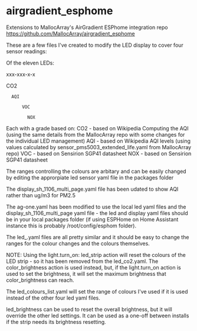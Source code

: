 # airgradient_esphome
Extensions to MallocArray's AirGradient ESPhome integration repo 
  https://github.com/MallocArray/airgradient_esphome

These are a few files I've created to modify the LED display to cover four sensor readings:

Of the eleven LEDs:

  xxx-xxx-x-x

  CO2

      AQI

          VOC

            NOX
            

Each with a grade based on:
 CO2 - based on Wikipedia Computing the AQI (using the same details from the MallocArray repo with some changes for the individual LED management)
 AQI - based on Wikipedia AQI levels (using values calculated by sensor_pms5003_extended_life.yaml from MallocArray repo)
 VOC - based on Sensirion SGP41 datasheet
 NOX - based on Sensirion SGP41 datasheet
         
The ranges controlling the colours are arbitary and can be easily changed by editing the approrpiate led sensor yaml file in the packages folder

The display_sh_1106_multi_page.yaml file has been udated to show AQI rather than ug/m3 for PM2.5

The ag-one.yaml has been modified to use the local led yaml files and the display_sh_1106_multi_page yaml file - the led and display yaml files should be in your local packages folder (if using ESPHome on Home Assistant instance this is probably /root/config/esphom folder).

The led_<sensor>.yaml files are all pretty similar and it should be easy to change the ranges for the colour changes and the colours themselves.

NOTE: Using the light.turn_on: led_strip action will reset the colours of the LED strip - so it has been removed from the led_co2.yaml. The color_brightness action is used instead, but, if the light.turn_on action is used to set the brightness, it will set the maximum brightness that color_brightness can reach.

The led_colours_list.yaml will set the range of colours I've used if it is used instead of the other four led yaml files.

led_brightness can be used to reset the overall brightness, but it will override the other led settings. It can be used as a one-off between installs if the strip needs its brightness resetting.
